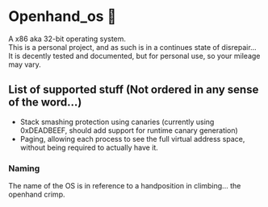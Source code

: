 # Openhand_os 🤙
A x86 aka 32-bit operating system.\
This is a personal project, and as such is in a continues state of disrepair...\
It is decently tested and documented, but for personal use, so your mileage may vary.

## List of supported stuff (Not ordered in any sense of the word...)
 - Stack smashing protection using canaries (currently using 0xDEADBEEF, should add support for runtime canary generation)
 - Paging, allowing each process to see the full virtual address space, without being required to actually have it.

### Naming
The name of the OS is in reference to a handposition in climbing... the openhand crimp.

